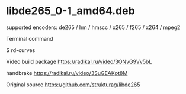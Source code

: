 # libde265_0-1_amd64.deb
supported encoders: de265 / hm / hmscc / x265 / f265 / x264 / mpeg2

Terminal command 

$ rd-curves

Video build package https://radikal.ru/video/3ONvG9Vv5bL

handbrake https://radikal.ru/video/3SuGEAKpt8M

Original source https://github.com/strukturag/libde265
